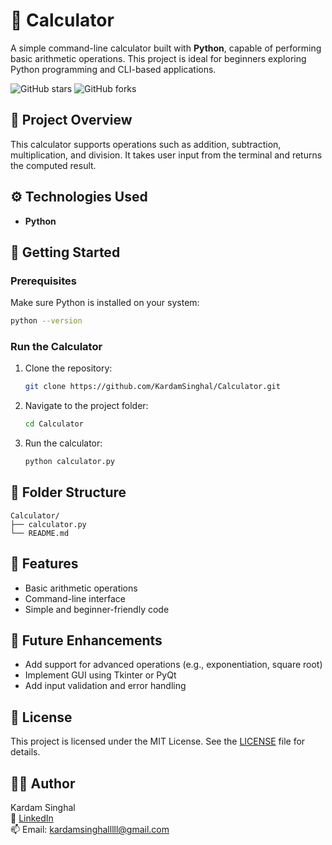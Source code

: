 # 🧮 Calculator

A simple command-line calculator built with **Python**, capable of performing basic arithmetic operations. This project is ideal for beginners exploring Python programming and CLI-based applications.

![GitHub stars](https://img.shields.io/github/stars/KardamSinghal/Calculator?style=social)
![GitHub forks](https://img.shields.io/github/forks/KardamSinghal/Calculator?style=social)

## 📌 Project Overview

This calculator supports operations such as addition, subtraction, multiplication, and division. It takes user input from the terminal and returns the computed result.

## ⚙️ Technologies Used

- **Python**

## 🚀 Getting Started

### Prerequisites

Make sure Python is installed on your system:
```bash
python --version
```

### Run the Calculator

1. Clone the repository:
   ```bash
   git clone https://github.com/KardamSinghal/Calculator.git
   ```
2. Navigate to the project folder:
   ```bash
   cd Calculator
   ```
3. Run the calculator:
   ```bash
   python calculator.py
   ```

## 📂 Folder Structure

```
Calculator/
├── calculator.py
└── README.md
```

## 🎯 Features

- Basic arithmetic operations
- Command-line interface
- Simple and beginner-friendly code

## 📌 Future Enhancements

- Add support for advanced operations (e.g., exponentiation, square root)
- Implement GUI using Tkinter or PyQt
- Add input validation and error handling


## 📜 License

This project is licensed under the MIT License. See the [LICENSE](LICENSE) file for details.

## 🙋‍♂️ Author

Kardam Singhal  
🔗 [LinkedIn](https://www.linkedin.com/in/kardamsinghal)  
📫 Email: kardamsinghalllll@gmail.com
